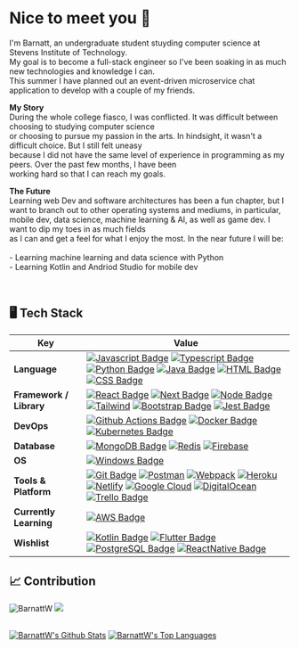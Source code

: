 <h1> Nice to meet you 🧋 </h1>
<p> I'm Barnatt, an undergraduate student stuyding computer science at Stevens Institute of Technology. <br>
My goal is to become a full-stack engineer so I've been soaking in as much new technologies and knowledge I can. <br>
This summer I have planned out an event-driven microservice chat application to develop with a couple of my friends.
</p>

<p><b>My Story</b><br>
During the whole college fiasco, I was conflicted. It was difficult between choosing to studying computer science <br>
or choosing to pursue my passion in the arts. In hindsight, it wasn't a difficult choice. But I still felt uneasy <br>
because I did not have the same level of experience in programming as my peers. Over the past few months, I have been <br>
working hard so that I can reach my goals. 
</p>

<p><b>The Future</b><br>
Learning web Dev and software architectures has been a fun chapter, but I want to branch out to other operating systems and mediums, in particular, <br>
mobile dev, data science, machine learning & AI, as well as game dev. I want to dip my toes in as much fields <br>
as I can and get a feel for what I enjoy the most. In the near future I will be: <br><br>
    - Learning machine learning and data science with Python <br>
    - Learning Kotlin and Andriod Studio for mobile dev
</p>
<br>

## 🖥️ Tech Stack

Key | Value
--- | ---
**Language**  | [![Javascript Badge](https://img.shields.io/badge/-Javascript-F7DF1E?style=flat&logo=javascript&logoColor=black)]() [![Typescript Badge](https://img.shields.io/badge/-Typescript-3178C6?style=flat&logo=typescript&logoColor=white)]() [![Python Badge](https://img.shields.io/badge/Python-3776AB?style=for-the-badge&style=flat&logo=python&logoColor=white)]() [![Java Badge](https://img.shields.io/badge/Java-ED8B00?style=for-the-badge&logo=openjdk&style=flat&logoColor=white)]() [![HTML Badge](https://img.shields.io/badge/-HTML-E34F26?style=flat&logo=html5&logoColor=white)]() [![CSS Badge](https://img.shields.io/badge/-CSS-1572B6?style=flat&logo=css3&logoColor=white)]() 
**Framework / Library**  | [![React Badge](https://img.shields.io/badge/-ReactJS-20232a?style=flat&logo=React&logoColor=61DAFB)](https://reactjs.org/) [![Next Badge](https://img.shields.io/badge/-NextJS-000000?style=flat&logo=nextdotjs&logoColor=white)](https://nextjs.org/) [![Node Badge](https://img.shields.io/badge/-NodeJS-339933?style=flat&logo=nodedotjs&logoColor=white)](https://nodejs.org/en/) [![Tailwind](https://img.shields.io/badge/Tailwind-06B6D4?style=flat&logo=tailwindcss&logoColor=white)](https://tailwindcss.com/) [![Bootstrap Badge](https://img.shields.io/badge/-Bootstrap-7952B3?style=flat&logo=bootstrap&logoColor=white)](https://getbootstrap.com/) [![Jest Badge](https://img.shields.io/badge/-Jest-C21325?style=flat&logo=jest&logoColor=white)](https://jestjs.io/)
**DevOps** | [![Github Actions Badge](https://img.shields.io/badge/-Github_Actions-181717?style=flat&logo=github&logoColor=white)](https://github.com/features/actions) [![Docker Badge](https://img.shields.io/badge/-Docker-2496ED?style=flat&logo=docker&logoColor=white)](https://www.docker.com/) [![Kubernetes Badge](https://img.shields.io/badge/-Kubernetes-326CE5?style=flat&logo=kubernetes&logoColor=white)](https://kubernetes.io/)
**Database**  | [![MongoDB Badge](https://img.shields.io/badge/-MongoDB-033430?style=flat&logo=mongodb&logoColor=00ed64)](https://www.mongodb.com/) [![Redis](https://img.shields.io/badge/Redis-white?style=flat&logo=redis&logoColor=DC382D)](https://redis.io/)  [![Firebase](https://img.shields.io/badge/Firebase-1a73e8?style=flat&logo=firebase&logoColor=FFCA28)](https://firebase.google.com/)
**OS**  | [![Windows Badge](https://img.shields.io/badge/-Windows-0078D6?style=flat&logo=windows&logoColor=white)](https://www.microsoft.com/en-us/windows/)
**Tools & Platform**  | [![Git Badge](https://img.shields.io/badge/Git-F9AB00?style=flat&logo=git&color=525252)](https://git-scm.com/) [![Postman](https://img.shields.io/badge/Postman-FF6C37?style=flat&logo=postman&logoColor=white)](https://www.postman.com/) [![Webpack](https://img.shields.io/badge/Webpack-2b3a42?style=flat&logo=webpack&logoColor=8DD6F9)](https://webpack.js.org/) [![Heroku](https://img.shields.io/badge/Heroku-430098?style=flat&logo=heroku&logoColor=white)](https://www.heroku.com/) [![Netlify](https://img.shields.io/badge/Netlify-151a1e?style=flat&logo=netlify&logoColor=00C7B7)](https://www.netlify.com/) [![Google Cloud](https://img.shields.io/badge/Google_Cloud-4285F4?style=for-the-badge&logo=google-cloud&style=flat&logoColor=white)]() [![DigitalOcean](https://img.shields.io/badge/DigitalOcean-0080FF?style=flat&logo=digitalocean&logoColor=white)](https://www.digitalocean.com/) [![Trello Badge](https://img.shields.io/badge/Trello-0052CC?style=for-the-badge&logo=trello&style=flat&logoColor=white)]()
**Currently Learning**  | [![AWS Badge](https://img.shields.io/badge/Amazon_AWS-232F3E?style=for-the-badge&logo=amazon-aws&style=flat&logoColor=white)]()
**Wishlist**  |  [![Kotlin Badge](https://img.shields.io/badge/Kotlin-0095D5?&style=for-the-badge&logo=kotlin&style=flat&logoColor=white)]() [![Flutter Badge](https://img.shields.io/badge/Flutter-2bb7f6?style=flat&logo=flutter&logoColor=white)](https://flutter.dev/) [![PostgreSQL Badge](https://img.shields.io/badge/PostgreSQL-316192?style=for-the-badge&logo=postgresql&style=flat&logoColor=white)]() [![ReactNative Badge](	https://img.shields.io/badge/React_Native-20232A?style=for-the-badge&logo=react&style=flat&logoColor=61DAFB)]()

## 📈 Contribution

<img src="https://komarev.com/ghpvc/?username=BarnattW&label=Profile%20views&color=0e75b6&style=flat" alt="BarnattW" /> <a href="https://www.github.com/BarnattW" target="blank"><img src="https://img.shields.io/github/followers/thasup?label=Follow"></a> 

<br/>
    <a href="https://github.com/BarnattW"><img alt="BarnattW's Github Stats" src="https://github-readme-stats.vercel.app/api?username=BarnattW&show_icons=true&count_private=true&theme=react&hide_border=true&bg_color=0D1117" /></a>
  <a href="https://github.com/BarnattW"><img alt="BarnattW's Top Languages" src="https://github-readme-stats.vercel.app/api/top-langs/?username=BarnattW&langs_count=8&count_private=true&layout=compact&theme=react&hide_border=true&bg_color=0D1117" /></a>

<br/>
